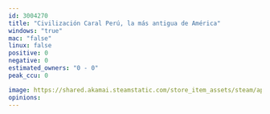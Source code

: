 ```yaml
---
id: 3004270
title: "Civilización Caral Perú, la más antigua de América"
windows: "true"
mac: "false"
linux: false
positive: 0
negative: 0
estimated_owners: "0 - 0"
peak_ccu: 0

image: https://shared.akamai.steamstatic.com/store_item_assets/steam/apps/3004270/header.jpg?t=1727983997
opinions:
---
```

